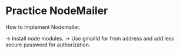 # Practice NodeMailer
How to Implement Nodemailer.

-> Install node modules.
-> Use gmailId for from address and add less secure password for authorization.
